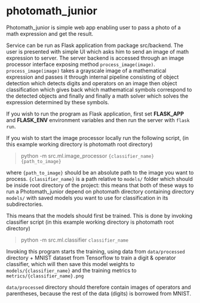 # photomath_junior

Photomath_junior is simple web app enabling user to
pass a photo of a math expression and get the result.

Service can be run as Flask application from package
src/backend. The user is presented with simple UI which asks him
to send an image of math expression to server. The server backend
is accessed through an image processor interface exposing method `process_image(image)`.
`process_image(image)` takes a grayscale image of a mathematical expression and
passes it through internal pipeline consisting of object detection which
detects digits and operators on an image then object classification which
gives back which mathematical symbols correspond to the detected objects and finally
and finally a math solver which solves the expression determined by these
symbols.

If you wish to run the program as Flask application, first set
**FLASK_APP** and **FLASK_ENV** environment variables and then
run the server with `flask run`.

If you wish to start the image processor locally run the following script,
(in this example working directory is photomath root directory)
> python -m src.ml.image_processor `{classifier_name}` `{path_to_image}`

where `{path_to_image}` should be an absolute path to the image you want to process.
`{classifier_name}` is a path relative to `models/` folder which should be inside root directory
of the project: this means that both of these ways to run a Photomath_junior depend on
photomath directory containing directory `models/` with saved models you want to use for
classification in its subdirectories.

This means that the models should first be trained.
This is done by invoking classifier script (in this example working directory is photomath root directory)
> python -m src.ml.classifier `classifier_name`

Invoking this program starts the training, using data from `data/processed` directory + MNIST dataset
from Tensorflow to train a digit & operator classifier, which will then save this model weights to 
`models/{classifier_name}` and the training metrics to `metrics/{classifier_name}.png`

`data/processed` directory should therefore contain images of operators and parentheses, because the
rest of the data (digits) is borrowed from MNIST.